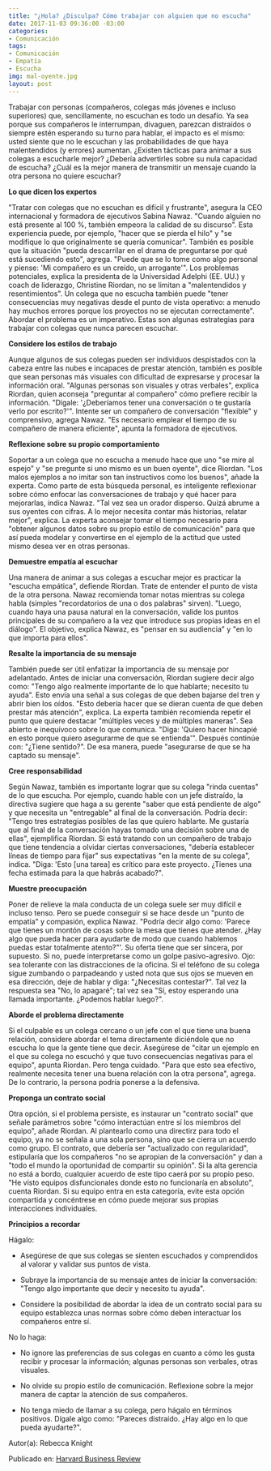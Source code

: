 ```yaml
---
title: "¿Hola? ¿Disculpa? Cómo trabajar con alguien que no escucha"
date: 2017-11-03 09:36:00 -03:00
categories:
- Comunicación
tags:
- Comunicación
- Empatía
- Escucha
img: mal-oyente.jpg
layout: post
---
```


Trabajar con personas (compañeros, colegas más jóvenes e incluso superiores) que, sencillamente, no escuchan es todo un desafío. Ya sea porque sus compañeros le interrumpan, divaguen, parezcan distraídos o siempre estén esperando su turno para hablar, el impacto es el mismo: usted siente que no le escuchan y las probabilidades de que haya malentendidos (y errores) aumentan. ¿Existen tácticas para animar a sus colegas a escucharle mejor? ¿Debería advertirles sobre su nula capacidad de escucha? ¿Cuál es la mejor manera de transmitir un mensaje cuando la otra persona no quiere escuchar?

**Lo que dicen los expertos**

"Tratar con colegas que no escuchan es difícil y frustrante", asegura la CEO internacional y formadora de ejecutivos Sabina Nawaz. "Cuando alguien no está presente al 100 %, también empeora la calidad de su discurso". Esta experiencia puede, por ejemplo, "hacer que se pierda el hilo" y "se modifique lo que originalmente se quería comunicar". También es posible que la situación "pueda descarrilar en el drama de preguntarse por qué está sucediendo esto", agrega. "Puede que se lo tome como algo personal y piense: 'Mi compañero es un creído, un arrogante'". Los problemas potenciales, explica la presidenta de la Universidad Adelphi (EE. UU.) y coach de liderazgo, Christine Riordan, no se limitan a "malentendidos y resentimientos". Un colega que no escucha también puede "tener consecuencias muy negativas desde el punto de vista operativo: a menudo hay muchos errores porque los proyectos no se ejecutan correctamente". Abordar el problema es un imperativo. Estas son algunas estrategias para trabajar con colegas que nunca parecen escuchar.

**Considere los estilos de trabajo**

Aunque algunos de sus colegas pueden ser individuos despistados con la cabeza entre las nubes e incapaces de prestar atención, también es posible que sean personas más visuales con dificultad de expresarse y procesar la información oral. "Algunas personas son visuales y otras verbales", explica Riordan, quien aconseja "preguntar al compañero" cómo prefiere recibir la información. "Dígale: '¿Deberíamos tener una conversación o te gustaría verlo por escrito?'". Intente ser un compañero de conversación "flexible" y comprensivo, agrega Nawaz. "Es necesario emplear el tiempo de su compañero de manera eficiente", apunta la formadora de ejecutivos.

**Reflexione sobre su propio comportamiento**

Soportar a un colega que no escucha a menudo hace que uno "se mire al espejo" y "se pregunte si uno mismo es un buen oyente", dice Riordan. "Los malos ejemplos a no imitar son tan instructivos como los buenos", añade la experta. Como parte de esta búsqueda personal, es inteligente reflexionar sobre cómo enfocar las conversaciones de trabajo y qué hacer para mejorarlas, indica Nawaz. "Tal vez sea un orador disperso. Quizá abrume a sus oyentes con cifras. A lo mejor necesita contar más historias, relatar mejor", explica. La experta aconsejar tomar el tiempo necesario para "obtener algunos datos sobre su propio estilo de comunicación" para que así pueda modelar y convertirse en el ejemplo de la actitud que usted mismo desea ver en otras personas.

**Demuestre empatía al escuchar**

Una manera de animar a sus colegas a escuchar mejor es practicar la "escucha empática", defiende Riordan. Trate de entender el punto de vista de la otra persona. Nawaz recomienda tomar notas mientras su colega habla (simples "recordatorios de una o dos palabras" sirven). "Luego, cuando haya una pausa natural en la conversación, valide los puntos principales de su compañero a la vez que introduce sus propias ideas en el diálogo". El objetivo, explica Nawaz, es "pensar en su audiencia" y "en lo que importa para ellos".

**Resalte la importancia de su mensaje**

También puede ser útil enfatizar la importancia de su mensaje por adelantado. Antes de iniciar una conversación, Riordan sugiere decir algo como: "Tengo algo realmente importante de lo que hablarte; necesito tu ayuda". Esto envía una señal a sus colegas de que deben bajarse del tren y abrir bien los oídos. "Esto debería hacer que se dieran cuenta de que deben prestar más atención", explica. La experta también recomienda repetir el punto que quiere destacar "múltiples veces y de múltiples maneras". Sea abierto e inequívoco sobre lo que comunica. "Diga: 'Quiero hacer hincapié en esto porque quiero asegurarme de que se entienda'". Después continúe con: "¿Tiene sentido?". De esa manera, puede "asegurarse de que se ha captado su mensaje".

**Cree responsabilidad**

Según Nawaz, también es importante lograr que su colega "rinda cuentas" de lo que escucha. Por ejemplo, cuando hable con un jefe distraído, la directiva sugiere que haga a su gerente "saber que está pendiente de algo" y que necesita un "entregable" al final de la conversación. Podría decir: "Tengo tres estrategias posibles de las que quiero hablarte. Me gustaría que al final de la conversación hayas tomado una decisión sobre una de ellas", ejemplifica Riordan. Si está tratando con un compañero de trabajo que tiene tendencia a olvidar ciertas conversaciones, "debería establecer líneas de tiempo para fijar" sus expectativas "en la mente de su colega", indica. "Diga: 'Esto \[una tarea\] es crítico para este proyecto. ¿Tienes una fecha estimada para la que habrás acabado?".

**Muestre preocupación**

Poner de relieve la mala conducta de un colega suele ser muy difícil e incluso tenso. Pero se puede conseguir si se hace desde un "punto de empatía" y compasión, explica Nawaz. "Podría decir algo como: 'Parece que tienes un montón de cosas sobre la mesa que tienes que atender. ¿Hay algo que pueda hacer para ayudarte  de modo que cuando hablemos puedas estar totalmente atento?"'. Su oferta tiene que ser sincera, por supuesto. Si no, puede interpretarse como un golpe pasivo-agresivo. Ojo: sea tolerante con las distracciones de la oficina. Si el teléfono de su colega sigue zumbando o parpadeando y usted nota que sus ojos se mueven en esa dirección, deje de hablar y diga: "¿Necesitas contestar?". Tal vez la respuesta sea "No, lo apagaré"; tal vez sea "Sí, estoy esperando una llamada importante. ¿Podemos hablar luego?".

**Aborde el problema directamente**

Si el culpable es un colega cercano o un jefe con el que tiene una buena relación, considere abordar el tema directamente diciéndole que no escucha lo que la gente tiene que decir. Asegúrese de "citar un ejemplo en el que su colega no escuchó y que tuvo consecuencias negativas para el equipo", apunta Riordan. Pero tenga cuidado. "Para que esto sea efectivo, realmente necesita tener una buena relación con la otra persona", agrega. De lo contrario, la persona podría ponerse a la defensiva.

**Proponga un contrato social**

Otra opción, si el problema persiste, es instaurar un "contrato social" que señale parámetros sobre "cómo interactúan entre sí los miembros del equipo", añade Riordan. Al plantearlo como una directirz para todo el equipo, ya no se señala a una sola persona, sino que se cierra un acuerdo como grupo. El contrato, que debería ser "actualizado con regularidad", estipularía que los compañeros "no se apropian de la conversación" y dan a "todo el mundo la oportunidad de compartir su opinión". Si la alta gerencia no está a bordo, cualquier acuerdo de este tipo caerá por su propio peso. "He visto equipos disfuncionales donde esto no funcionaría en absoluto", cuenta Riordan. Si su equipo entra en esta categoría, evite esta opción compartida y concéntrese en cómo puede mejorar sus propias interacciones individuales.

**Principios a recordar**

Hágalo:

* Asegúrese de que sus colegas se sienten escuchados y comprendidos al valorar y validar sus puntos de vista.

* Subraye la importancia de su mensaje antes de iniciar la conversación: "Tengo algo importante que decir y necesito tu ayuda".

* Considere la posibilidad de abordar la idea de un contrato social para su equipo establezca unas normas sobre cómo deben interactuar los compañeros entre sí.

No lo haga:

* No ignore las preferencias de sus colegas en cuanto a cómo les gusta recibir y procesar la información; algunas personas son verbales, otras visuales.

* No olvide su propio estilo de comunicación. Reflexione sobre la mejor manera de captar la atención de sus compañeros.

* No tenga miedo de llamar a su colega, pero hágalo en términos positivos. Dígale algo como: "Pareces distraído. ¿Hay algo en lo que pueda ayudarte?".

Autor(a): Rebecca Knight

Publicado en: [Harvard Business Review](https://www.hbr.es/mentorizaci-n/841/hola-disculpa-c-mo-trabajar-con-alguien-que-no-escucha?lipi=urn%3Ali%3Apage%3Ad_flagship3_feed%3BvBlihyxkRbSly5wKg9hMHg%3D%3D)